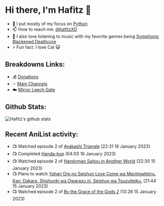 # Hi there, I'm Hafitz 👋
- 🐍 I put mostly of my focus on [Python](https://python.org)
- 📫 How to reach me: [@hafitzXD](https://t.me/hafitzXD)
- 🎵 I also love listening to music with my favorite genres being [Symphonic Blackened Deathcore](https://youtu.be/qyYmS_iBcy4)
- ⚡ Fun fact: I love Cat 😺

## Breakdowns Links:
- 💰 [Donations](https://t.me/TheBreakdowns/2)
- ✨ [Main Channels](https://t.me/TheBreakdowns)
- ☁️ [Mirror Leech Gate](https://t.me/BreakdownsGate)

## Github Stats:
![Hafitz's github stats](https://github-readme-stats.vercel.app/api?username=breakdowns&show_icons=true&count_private=true&bg_color=00000000&text_color=777)

## Recent AniList activity:
<!-- ANILIST_ACTIVITY:start -->

-   📺 Watched episode 2 of [Ayakashi Triangle](https://anilist.co/anime/142849) (22:31 16 January 2023)
-   📺 Completed [Handa-kun](https://anilist.co/anime/21626) (04:03 16 January 2023)
-   📺 Watched episode 2 of [Handyman Saitou in Another World](https://anilist.co/anime/144092) (22:30 15 January 2023)
-   📺 Plans to watch [Yahari Ore no Seishun Love Come wa Machigatteiru. Kan: Dakara, Shishunki wa Owarazu ni, Seishun wa Tsuzuiteiku.](https://anilist.co/anime/128643) (21:44 15 January 2023)
-   📺 Watched episode 2 of [By the Grace of the Gods 2](https://anilist.co/anime/135102) (13:28 15 January 2023)

<!-- ANILIST_ACTIVITY:end -->
